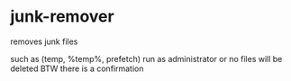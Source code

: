 # junk-remover
removes junk files

such as (temp, %temp%, prefetch)
run as administrator or no files will be deleted
BTW there is a confirmation 
